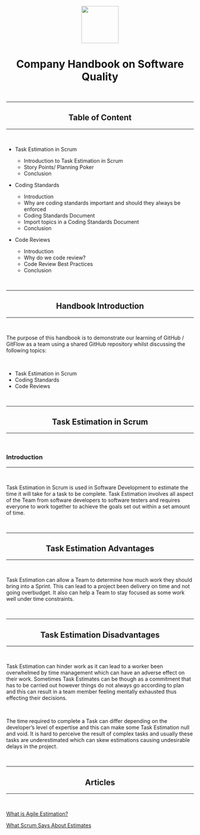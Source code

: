 <p align = "center">
  <img width="100" height="100" src="https://user-images.githubusercontent.com/45159366/102813619-fb3d3e80-437d-11eb-88a9-ef2b87a7ef70.png">
</p>


# <center> Company Handbook on Software Quality </center>

<br>

---
## <center> Table of Content </center>
---

<br>

* Task Estimation in Scrum
    - Introduction to Task Estimation in Scrum
    - Story Points/ Planning Poker
    - Conclusion

* Coding Standards
    - Introduction
    - Why are coding standards important and should they always be enforced
    - Coding Standards Document
    - Import topics in a Coding Standards Document
    - Conclusion


* Code Reviews
    - Introduction
    - Why do we code review?
    - Code Review Best Practices
    - Conclusion

<br>

---
## <center> Handbook Introduction </center>
---

<br>

The purpose of this handbook is to demonstrate our learning of GitHub / GitFlow as a team using a shared GitHub repository whilst discussing the following topics:

<br>

* Task Estimation in Scrum
* Coding Standards
* Code Reviews

<br>

---
## <center> Task Estimation in Scrum </center>
---
<br>

### Introduction
---

<br>

Task Estimation in Scrum is used in Software Development to estimate the time it will take for a task to be complete. Task Estimation involves all aspect of the Team from software developers to software testers and requires everyone to work together to achieve the goals set out within a set amount of time.

<br>

---
## <center> Task Estimation Advantages </center>
---

<br>

Task Estimation can allow a Team to determine how much work they should bring into a Sprint. This can lead to a project been delivery on time and not going overbudget.  It also can help a Team to stay focused as some work well under time constraints.

<br>

---
## <center> Task Estimation Disadvantages </center>
---

<br>

Task Estimation can hinder work as it can lead to a worker been overwhelmed by time management which can have an adverse effect on their work. Sometimes Task Estimates can be though as a commitment that has to be carried out however things do not always go according to plan and this can result in a team member feeling mentally exhausted thus effecting their decisions. 

<br>

The time required to complete a Task can differ depending on the developer’s level of expertise and this can make some Task Estimation null and void. It is hard to perceive the result of complex tasks and usually these tasks are underestimated which can skew estimations causing undesirable delays in the project. 


<br>

---
## <center> Articles </center>
---

<br>


[What is Agile Estimation?](https://www.visual-paradigm.com/scrum/what-is-agile-estimation/)

[What Scrum Says About Estimates](https://www.scrum.org/resources/blog/what-scrum-says-about-estimates)


